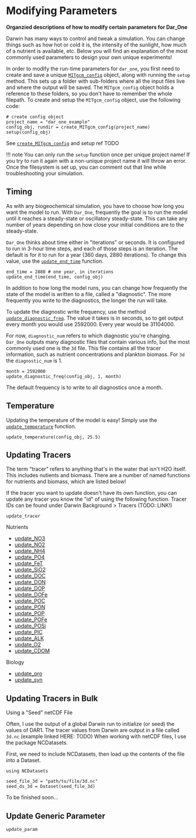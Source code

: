 # Modifying Parameters 

**Organzied descriptions of how to modify certain parameters for Dar_One**

Darwin has many ways to control and tweak a simulation. You can change things such as how hot or cold
it is, the intensity of the sunlight, how much of a nutrient is available, etc. Below you will find an explanation of the most commonly used parameters to design your own unique experiments! 

In order to modify the run-time parameters for `dar_one`, you first need to create and save a unique [`MITgcm_config`](@ref) object, along with running the `setup` method. This sets up a folder with sub-folders where all the input files live and where the output will be saved. The `MITgcm_config` object holds a reference to these folders, so you don't have to remember the whole filepath. 
To create and setup the `MITgcm_config` object, use the following code:
```
# create config object 
project_name = "dar_one_example"
config_obj, rundir = create_MITgcm_config(project_name)
setup(config_obj)
```
See [`create_MITgcm_config`](@ref) and setup ref TODO

!!! note
    You can only run the `setup` function once per unique project name! If you try to run it again with a non-unique project name it will throw an error. Once the filesystem is set up, you can comment out that
    line while troubleshooting your simulation. 

## Timing 

As with any biogeochemical simulation, you have to choose how long you want the model to run. With
`Dar_One`, frequently the goal is to run the model until it reaches a steady-state or oscillatory steady-state. This can take any number of years depending on how close your initial conditions are to
the steady-state. 

`Dar_One` thinks about time either in "iterations" or seconds. It is configured to run in 3-hour time steps,
and each of those steps is an iteration. The default is for it to run for a year (360 days, 2880 iterations).
To change this value, use the [`update_end_time`](@ref) function.
```
end_time = 2880 # one year, in iterations
update_end_time(end_time, config_obj)
```

In addition to how long the model runs, you can change how frequently the state of the model
is written to a file, called a "diagnostic". The more frequently you write to the diagnostics, 
the longer the run will take. 

To update the diagnostic write frequency, use the method [`update_diagnostic_freq`](@ref). The value 
it takes is in seconds, so to get output every month you would use 2592000. Every year would be 31104000. 

For now, `diagnostic_num` refers to which diagnostic you're changing. `Dar_One` outputs many diagnostic files 
that contain various info, but the most commonly used one is the `3d` file. This file contains all the tracer information, such as nutrient concentrations and plankton biomass. For `3d` the `diagnostic_num` is 1.

```
month = 2592000
update_diagnostic_freq(config_obj, 1, month)
```
The default frequency is to write to all diagnostics once a month. 

## Temperature 

Updating the temperature of the model is easy! Simply use the [`update_temperature`](@ref) function. 

```
update_temperature(config_obj, 25.5)
```
## Updating Tracers 

The term "tracer" refers to anything that's in the water that isn't H2O itself. This includes nutients and biomass. There are a number of named functions for nutrients and biomass, which are listed below! 

If the tracer you want to update doesn't have its own function, you can update any tracer you know the "id" of using the following function. Tracer IDs can be found under Darwin Background > Tracers (TODO: LINK!)

```@docs
update_tracer
```

Nutrients 
- [update_NO3](@ref)
- [update_NO2](@ref)
- [update_NH4](@ref)
- [update_PO4](@ref)
- [update_FeT](@ref)
- [update_SiO2](@ref)
- [update_DOC](@ref)
- [update_DON](@ref)
- [update_DOP](@ref)
- [update_DOFe](@ref)
- [update_POC](@ref)
- [update_PON](@ref)
- [update_POP](@ref)
- [update_POFe](@ref)
- [update_POSi](@ref)
- [update_PIC](@ref)
- [update_ALK](@ref)
- [update_O2](@ref)
- [update_CDOM](@ref)


Biology 
- [update_pro](@ref)
- [update_syn](@ref)

## Updating Tracers in Bulk

Using a "Seed" netCDF File 

Often, I use the output of a global Darwin run to initialize (or seed) the values of DAR1. The tracer values from Darwin are output in a file called `3d.nc` (example linked HERE: TODO) When working with netCDF files, I use the package NCDatasets. 

First, we need to include NCDatasets, then load up the contents of the file into a Dataset.
```
using NCDatasets

seed_file_3d = "path/to/file/3d.nc"
seed_ds_3d = Dataset(seed_file_3d)
```
To be finished soon... 

## Update Generic Parameter  

```@docs
update_param
```

